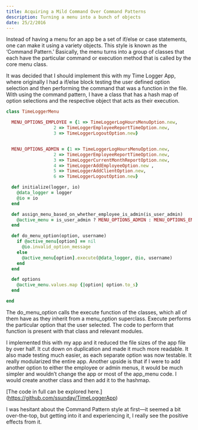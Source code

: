 ```yaml
---
title: Acquiring a Mild Command Over Command Patterns
description: Turning a menu into a bunch of objects
date: 25/2/2016
---
```

Instead of having a menu for an app be a set of if/else or case statements, one can make it using a variety objects. This style is known as the ‘Command Pattern.’ Basically, the menu turns into a group of classes that each have the particular command or execution method that is called by the core menu class.

It was decided that I should implement this with my Time Logger App, where originally I had a if/else block testing the user defined option selection and then performing the command that was a function in the file. With using the command pattern, I have a class that has a hash map of option selections and the respective object that acts as their execution.

```ruby
class TimeLoggerMenu

  MENU_OPTIONS_EMPLOYEE = {1 => TimeLoggerLogHoursMenuOption.new,
                  2 => TimeLoggerEmployeeReportTimeOption.new,
                  3 => TimeLoggerLogoutOption.new}


  MENU_OPTIONS_ADMIN = {1 => TimeLoggerLogHoursMenuOption.new,
                  2 => TimeLoggerEmployeeReportTimeOption.new,
                  3 => TimeLoggerCurrentMonthReportOption.new,
                  4 => TimeLoggerAddEmployeeOption.new ,
                  5 => TimeLoggerAddClientOption.new,
                  6 => TimeLoggerLogoutOption.new}

  def initialize(logger, io)
    @data_logger = logger
    @io = io
  end

  def assign_menu_based_on_whether_employee_is_admin(is_user_admin)
    @active_menu = is_user_admin ? MENU_OPTIONS_ADMIN : MENU_OPTIONS_EMPLOYEE
  end

  def do_menu_option(option, username)
    if @active_menu[option] == nil
      @io.invalid_option_message
    else
      @active_menu[option].execute(@data_logger, @io, username)
    end
  end

  def options
    @active_menu.values.map {|option| option.to_s}
  end

end
```

The do_menu_option calls the execute function of the classes, which all of them have as they inherit from a menu_option superclass. Execute performs the particular option that the user selected. The code to perform that function is present with that class and relevant modules.

I implemented this with my app and it reduced the file sizes of the app file by over half. It cut down on duplication and made it much more readable. It also made testing much easier, as each separate option was now testable. It really modularized the entire app. Another upside is that if I were to add another option to either the employee or admin menus, it would be much simpler and wouldn’t change the app or most of the app_menu code. I would create another class and then add it to the hashmap.

[The code in full can be explored here.] (https://github.com/ssunday/TimeLoggerApp)

I was hesitant about the Command Pattern style at first—it seemed a bit over-the-top, but getting into it and experiencing it, I really see the positive effects from it.

